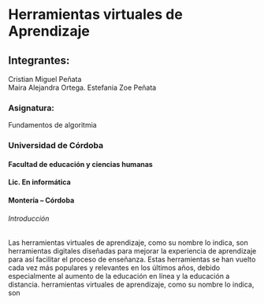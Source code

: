 # Herramientas virtuales de Aprendizaje
## Integrantes:
Cristian Miguel Peñata  
Maira Alejandra Ortega. 
Estefania Zoe Peñata 
### Asignatura:
Fundamentos de algoritmia
### Universidad de Córdoba
#### Facultad de educación y ciencias humanas
#### Lic. En informática 
#### Montería – Córdoba
###### Introducción
Las herramientas virtuales de aprendizaje, como su nombre lo indica, son herramientas digitales diseñadas para mejorar la experiencia de aprendizaje para así facilitar el proceso de enseñanza. Estas herramientas se han vuelto cada vez más populares y relevantes en los últimos años, debido especialmente al aumento de la educación en línea y la educación a distancia. herramientas virtuales de aprendizaje, como su nombre lo indica, son 
